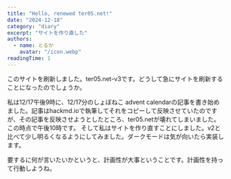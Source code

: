```yaml
---
title: "Hello, renewed ter05.net!"
date: "2024-12-18"
category: "diary"
excerpt: "サイトを作り直した"
authors:
  - name: とるか
    avatar: "/icon.webp"
readingTime: 1
---
```

このサイトを刷新しました。ter05.net-v3です。どうして急にサイトを刷新することになったのでしょうか。

私は12/17午後9時に、12/17分のしょぼねこ advent calendarの記事を書き始めました。記事はhackmd.ioで執筆してそれをコピーして反映させていたのですが、その記事を反映させようとしたところ、ter05.netが壊れてしまいました。この時点で午後10時です。
そして私はサイトを作り直すことにしました。v2と比べて少し明るくなるようにしてみました。ダークモードは気が向いたら実装します。

要するに何が言いたいかというと、計画性が大事ということです。計画性を持って行動しようね。